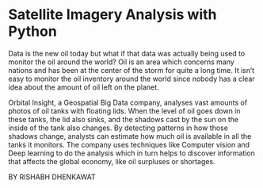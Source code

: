 # Satellite Imagery Analysis with Python

Data is the new oil today but what if that data was actually being used to monitor the oil around the world?
Oil is an area which concerns many nations and has been at the center of the storm for quite a long time. It isn’t easy to monitor the oil inventory around the world since nobody has a clear idea about the amount of oil left on the planet.

Orbital Insight, a Geospatial Big Data company, analyses vast amounts of photos of oil tanks with floating lids. When the level of oil goes down in these tanks, the lid also sinks, and the shadows cast by the sun on the inside of the tank also changes. By detecting patterns in how those shadows change, analysts can estimate how much oil is available in all the tanks it monitors. The company uses techniques like Computer vision and Deep learning to do the analysis which in turn helps to discover information that affects the global economy, like oil surpluses or shortages.

BY RISHABH DHENKAWAT
